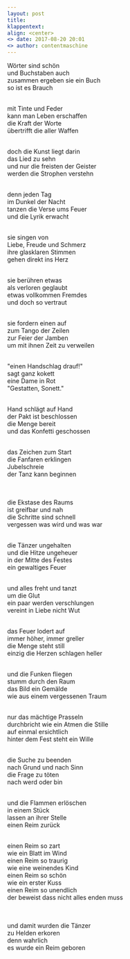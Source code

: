 ```yaml
---
layout: post
title: 
klappentext:
align: <center>
<> date: 2017-08-20 20:01
<> author: contentmaschine
---
```


Wörter sind schön <br>
und Buchstaben auch <br>
zusammen ergeben sie ein Buch <br>
so ist es Brauch <br> <br>

mit Tinte und Feder <br>
kann man Leben erschaffen <br>
die Kraft der Worte <br>
übertrifft die aller Waffen <br> <br>

doch die Kunst liegt darin <br>
das Lied zu sehn <br>
und nur die freisten der Geister <br>
werden die Strophen verstehn <br> <br>

denn jeden Tag <br>
im Dunkel der Nacht <br>
tanzen die Verse ums Feuer <br>
und die Lyrik erwacht <br> <br>

sie singen von <br>
Liebe, Freude und Schmerz <br>
ihre glasklaren Stimmen <br>
gehen direkt ins Herz <br> <br>

sie berühren etwas <br>
als verloren geglaubt <br>
etwas vollkommen Fremdes <br>
und doch so vertraut <br> <br>

sie fordern einen auf <br>
zum Tango der Zeilen <br>
zur Feier der Jamben <br>
um mit ihnen Zeit zu verweilen <br> <br>

"einen Handschlag drauf!" <br>
sagt ganz kokett <br>
eine Dame in Rot <br>
"Gestatten, Sonett." <br> <br>

Hand schlägt auf Hand <br>
der Pakt ist beschlossen <br>
die Menge bereit <br>
und das Konfetti geschossen <br> <br>

das Zeichen zum Start <br>
die Fanfaren erklingen <br>
Jubelschreie <br>
der Tanz kann beginnen <br> <br> <br>

die Ekstase des Raums <br>
ist greifbar und nah <br>
die Schritte sind schnell <br>
vergessen was wird und was war <br> <br>

die Tänzer ungehalten <br>
und die Hitze ungeheuer <br>
in der Mitte des Festes <br>
ein gewaltiges Feuer <br> <br>

und alles freht und tanzt <br>
um die Glut <br>
ein paar werden verschlungen <br>
vereint in Liebe nicht Wut <br> <br>

das Feuer lodert auf <br>
immer höher, immer greller <br>
die Menge steht still <br>
einzig die Herzen schlagen heller <br> <br>

und die Funken fliegen <br>
stumm durch den Raum <br>
das Bild ein Gemälde <br>
wie aus einem vergessenen Traum <br> <br>

nur das mächtige Prasseln <br>
durchbricht wie ein Atmen die Stille <br>
auf einmal ersichtlich <br>
hinter dem Fest steht ein Wille <br> <br>

die Suche zu beenden <br>
nach Grund und nach Sinn <br>
die Frage zu töten <br>
nach werd oder bin <br> <br>

und die Flammen erlöschen <br>
in einem Stück <br>
lassen an ihrer Stelle <br>
einen Reim zurück <br> <br>

einen Reim so zart <br>
wie ein Blatt im Wind <br>
einen Reim so traurig <br>
wie eine weinendes Kind <br>
einen Reim so schön <br>
wie ein erster Kuss <br>
einen Reim so unendlich <br>
der beweist dass nicht alles enden muss <br> <br> <br>

und damit wurden die Tänzer <br>
zu Helden erkoren <br>
denn wahrlich <br>
es wurde ein Reim geboren <br>
